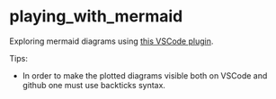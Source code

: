 # playing_with_mermaid
Exploring mermaid diagrams using [this VSCode plugin](https://marketplace.visualstudio.com/items?itemName=bierner.markdown-mermaid).

Tips:
- In order to make the plotted diagrams visible both on VSCode and github one must use backticks syntax.